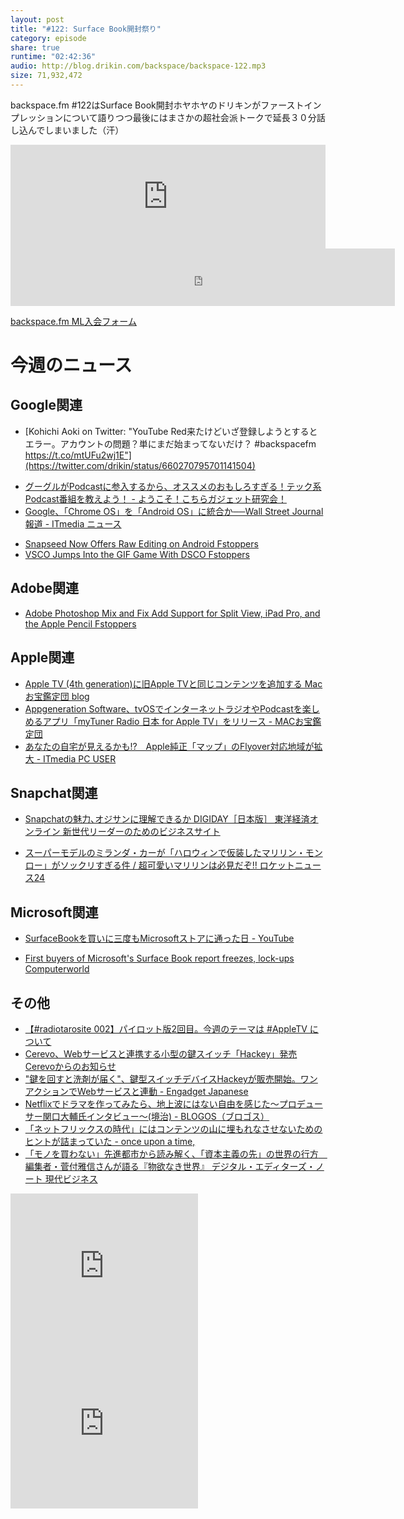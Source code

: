 ```yaml
---
layout: post
title: "#122: Surface Book開封祭り"
category: episode
share: true
runtime: "02:42:36"
audio: http://blog.drikin.com/backspace/backspace-122.mp3
size: 71,932,472
---
```


backspace.fm #122はSurface Book開封ホヤホヤのドリキンがファーストインプレッションについて語りつつ最後にはまさかの超社会派トークで延長３０分話し込んでしまいました（汗）

<iframe width="100%" height="166" scrolling="no" frameborder="no" src="https://w.soundcloud.com/player/?url=https%3A//api.soundcloud.com/tracks/230944512&amp;color=ff5500&amp;auto_play=false&amp;hide_related=false&amp;show_comments=true&amp;show_user=true&amp;show_reposts=false"></iframe>

<iframe src="http://backspace.fm/subscribes.html" width="122%" height="92" scrolling="no" frameborder="0"></iframe>

[backspace.fm ML入会フォーム](http://backspace.us11.list-manage.com/subscribe?u=09c933bd3997c1d16dbed156a&id=84b6529b91)

# 今週のニュース

## Google関連
* [Kohichi Aoki on Twitter: "YouTube Red来たけどいざ登録しようとするとエラー。アカウントの問題？単にまだ始まってないだけ？ #backspacefm https://t.co/mtUFu2wj1E"](https://twitter.com/drikin/status/660270795701141504)
- [グーグルがPodcastに参入するから、オススメのおもしろすぎる！テック系Podcast番組を教えよう！ - ようこそ！こちらガジェット研究会！](http://gadget-jk.hatenablog.com/entry/podcast)
- [Google、「Chrome OS」を「Android OS」に統合か──Wall Street Journal報道 - ITmedia ニュース](http://www.itmedia.co.jp/news/articles/1510/30/news060.html)
* [Snapseed Now Offers Raw Editing on Android  Fstoppers](https://fstoppers.com/apps/snapseed-now-offers-raw-editing-android-95244)
* [VSCO Jumps Into the GIF Game With DSCO  Fstoppers](https://fstoppers.com/apps/vsco-jumps-gif-game-dsco-95441)

## Adobe関連
* [Adobe Photoshop Mix and Fix Add Support for Split View, iPad Pro, and the Apple Pencil  Fstoppers](https://fstoppers.com/animal/adobe-photoshop-mix-and-fix-add-support-split-view-ipad-pro-and-apple-pencil-95545)

## Apple関連
- [Apple TV (4th generation)に旧Apple TVと同じコンテンツを追加する   Macお宝鑑定団 blog](http://www.macotakara.jp/blog/apple_tv/entry-28372.html)
- [Appgeneration Software、tvOSでインターネットラジオやPodcastを楽しめるアプリ「myTuner Radio 日本 for Apple TV」をリリース - MACお宝鑑定団](http://www.macotakara.jp/blog/TVApp/entry-28375.html)
- [あなたの自宅が見えるかも!?　Apple純正「マップ」のFlyover対応地域が拡大 - ITmedia PC USER](http://www.itmedia.co.jp/pcuser/articles/1510/30/news139.html)

## Snapchat関連
* [Snapchatの魅力､オジサンに理解できるか  DIGIDAY［日本版］  東洋経済オンライン  新世代リーダーのためのビジネスサイト](http://toyokeizai.net/articles/-/87167?display=b)
- [スーパーモデルのミランダ・カーが「ハロウィンで仮装したマリリン・モンロー」がソックリすぎる件 / 超可愛いマリリンは必見だぞ!!  ロケットニュース24](http://rocketnews24.com/2015/10/28/656007/)

## Microsoft関連
* [SurfaceBookを買いに三度もMicrosoftストアに通った日 - YouTube](https://www.youtube.com/watch?v=fR0ar5x5Xo8)
- [First buyers of Microsoft&#039;s Surface Book report freezes, lock-ups  Computerworld](http://www.computerworld.com/article/2998961/windows-pcs/first-buyers-of-microsofts-surface-book-report-freezes-lock-ups.html)

## その他
* [【#radiotarosite 002】パイロット版2回目。今週のテーマは #AppleTV について](http://radio.tarosite.net/post/132072474532/radiotarosite-002%E3%83%91%E3%82%A4%E3%83%AD%E3%83%83%E3%83%88%E7%89%882%E5%9B%9E%E7%9B%AE%E4%BB%8A%E9%80%B1%E3%81%AE%E3%83%86%E3%83%BC%E3%83%9E%E3%81%AF-appletv)
* [Cerevo、Webサービスと連携する小型の鍵スイッチ「Hackey」発売  Cerevoからのお知らせ](http://info-blog.cerevo.com/2015/10/28/1498/)
* ["鍵を回すと洗剤が届く"、鍵型スイッチデバイスHackeyが販売開始。ワンアクションでWebサービスと連動 - Engadget Japanese](http://japanese.engadget.com/2015/10/28/hackey-web/)
* [Netflixでドラマを作ってみたら、地上波にはない自由を感じた〜プロデューサー関口大輔氏インタビュー〜(境治) - BLOGOS（ブロゴス）](http://lite.blogos.com/article/141665/)
* [「ネットフリックスの時代」にはコンテンツの山に埋もれなさせないためのヒントが詰まっていた - once upon a time,](http://chezou.hatenablog.com/entry/2015/10/27/092031)
* [「モノを買わない」先進都市から読み解く、「資本主義の先」の世界の行方　編集者・菅付雅信さんが語る『物欲なき世界』  デジタル・エディターズ・ノート  現代ビジネス](http://gendai.ismedia.jp/articles/-/46054)

<iframe src="http://rcm-fe.amazon-adsystem.com/e/cm?t=driftking-22&o=9&p=12&l=bn1&mode=videogames-jp&browse=637394&fc1=000000&lt1=_blank&lc1=3366FF&bg1=FFFFFF&f=ifr" marginwidth="0" marginheight="0" width="300" height="252" border="0" frameborder="0" style="border:none;" scrolling="no"></iframe>
<iframe src="http://rcm-fe.amazon-adsystem.com/e/cm?t=driftking-22&o=9&p=12&l=bn1&mode=computers-jp&browse=2127212290&fc1=000000&lt1=_blank&lc1=3366FF&bg1=FFFFFF&f=ifr" marginwidth="0" marginheight="0" width="300" height="252" border="0" frameborder="0" style="border:none;" scrolling="no"></iframe>
